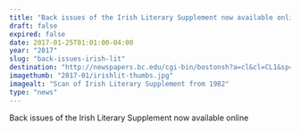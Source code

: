 ```yaml
---
title: "Back issues of the Irish Literary Supplement now available online"
draft: false
expired: false
date: 2017-01-25T01:01:00-04:00
year: "2017"
slug: "back-issues-irish-lit"
destination: "http://newspapers.bc.edu/cgi-bin/bostonsh?a=cl&cl=CL1&sp=irishliterary&e=-------en-20--1--txt-txIN-------"
imagethumb: "2017-01/irishlit-thumbs.jpg"
imagealt: "Scan of Irish Literary Supplement from 1982"
type: "news"
---
```


Back issues of the Irish Literary Supplement now available online
